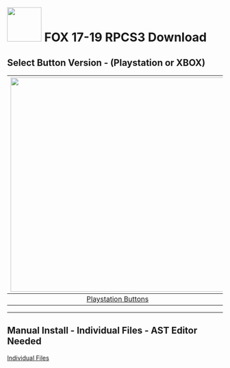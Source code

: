 # <img width="80" src="https://github.com/dylanhale/ScorebugMods/blob/main/assets/images/FOX.png"> FOX 17-19 RPCS3 Download

## Select Button Version - (Playstation or XBOX)
| <img width="500" src="https://github.com/dylanhale/ScorebugMods/blob/main/assets/images/PlaystationC.png">  | <img width="500" src="https://github.com/dylanhale/ScorebugMods/blob/main/assets/images/XboxC.png">
|:---:|:---:|
| [Playstation Buttons](https://www.mediafire.com/file_premium/cexbs9cn2gqxeqp/FOX_17-19_PSButtons_V21.rar/file) | [XBOX Buttons](https://www.mediafire.com/file/233i2fsmjhfd3kb/FOX+17-19+XboxButtons+V21.rar/file) |

---------
## Manual Install - Individual Files - AST Editor Needed
[Individual Files](https://www.mediafire.com/file_premium/0ke6m35pyhm94fp/FOX_17-19_Individual_V21.rar/file)
